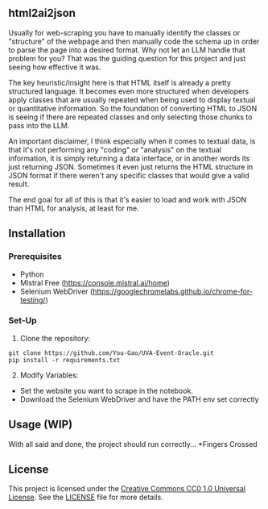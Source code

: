 ## html2ai2json 

Usually for web-scraping you have to manually identify the classes or "structure" of the webpage and then manually code the schema up in order to parse the page into a desired format. Why not let an LLM handle that problem for you? That was the guiding question for this project and just seeing how effective it was.

The key heuristic/insight here is that HTML itself is already a pretty structured language. It becomes even more structured when developers apply classes that are usually repeated when being used to display textual or quantitative information. So the foundation of converting HTML to JSON is seeing if there are repeated classes and only selecting those chunks to pass into the LLM.

An important disclaimer, I think especially when it comes to textual data, is that it's not performing any "coding" or "analysis" on the textual information, it is simply returning a data interface, or in another words its just returning JSON. Sometimes it even just returns the HTML structure in JSON format if there weren't any specific classes that would give a valid result.

The end goal for all of this is that it's easier to load and work with JSON than HTML for analysis, at least for me.


## Installation

### Prerequisites

- Python
- Mistral Free (https://console.mistral.ai/home)
- Selenium WebDriver (https://googlechromelabs.github.io/chrome-for-testing/)

### Set-Up

1. Clone the repository:
```
git clone https://github.com/You-Gao/UVA-Event-Oracle.git
pip install -r requirements.txt
```

2. Modify Variables:
* Set the website you want to scrape in the notebook.
* Download the Selenium WebDriver and have the PATH env set correctly

## Usage (WIP)
With all said and done, the project should run correctly... *Fingers Crossed

## License
This project is licensed under the [Creative Commons CC0 1.0 Universal License](https://creativecommons.org/publicdomain/zero/1.0/). See the [LICENSE](LICENSE) file for more details.

